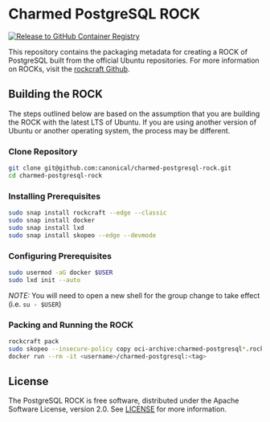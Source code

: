 # Charmed PostgreSQL ROCK
[![Release to GitHub Container Registry](https://github.com/canonical/charmed-postgresql-rock/actions/workflows/release.yaml/badge.svg)](https://github.com/canonical/charmed-postgresql-rock/actions/workflows/release.yaml)

This repository contains the packaging metadata for creating a ROCK of PostgreSQL built from the official Ubuntu repositories.  For more information on ROCKs, visit the [rockcraft Github](https://github.com/canonical/rockcraft). 

## Building the ROCK
The steps outlined below are based on the assumption that you are building the ROCK with the latest LTS of Ubuntu.  If you are using another version of Ubuntu or another operating system, the process may be different.

### Clone Repository
```bash
git clone git@github.com:canonical/charmed-postgresql-rock.git
cd charmed-postgresql-rock
```
### Installing Prerequisites
```bash
sudo snap install rockcraft --edge --classic
sudo snap install docker
sudo snap install lxd
sudo snap install skopeo --edge --devmode
```
### Configuring Prerequisites
```bash
sudo usermod -aG docker $USER 
sudo lxd init --auto
```
*_NOTE:_* You will need to open a new shell for the group change to take effect (i.e. `su - $USER`)
### Packing and Running the ROCK
```bash
rockcraft pack
sudo skopeo --insecure-policy copy oci-archive:charmed-postgresql*.rock docker-daemon:<username>/charmed-postgresql:<tag>
docker run --rm -it <username>/charmed-postgresql:<tag>
```

## License
The PostgreSQL ROCK is free software, distributed under the Apache
Software License, version 2.0. See
[LICENSE](https://github.com/canonical/charmed-postgresql-rock/blob/14-22.04/licenses/LICENSE-rock)
for more information.
